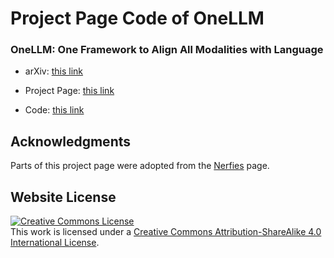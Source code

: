 # Project Page Code of OneLLM

### OneLLM: One Framework to Align All Modalities with Language

- arXiv: [this link](https://arxiv.org/abs/2312.xxxxx)

- Project Page: [this link](https://csuhan.github.io/OneLLM/)

- Code: [this link](https://github.com/csuhan/OneLLM)


## Acknowledgments
Parts of this project page were adopted from the [Nerfies](https://nerfies.github.io/) page.

## Website License
<a rel="license" href="http://creativecommons.org/licenses/by-sa/4.0/"><img alt="Creative Commons License" style="border-width:0" src="https://i.creativecommons.org/l/by-sa/4.0/88x31.png" /></a><br />This work is licensed under a <a rel="license" href="http://creativecommons.org/licenses/by-sa/4.0/">Creative Commons Attribution-ShareAlike 4.0 International License</a>.